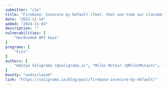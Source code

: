 ```yaml
---
submitter: "c2a"
title: "Firebase: Insecure by Default (feat. that one time our classmates tried to sue us)"
date: "2022-11-14"
added: "2024-11-03"
description: ""
vulnerabilities: [
    "Hardcoded API keys"
]
programs: [
    "Fizz"
]
authors: [
    "Aditya Saligrama (@saligrama_a)", "Miles McCain (@MilesMcCain)", "Cooper de Nicola (@CooperDenicola)"
]
bounty: "undisclosed"
link: "https://saligrama.io/blog/post/firebase-insecure-by-default/"
---
```




